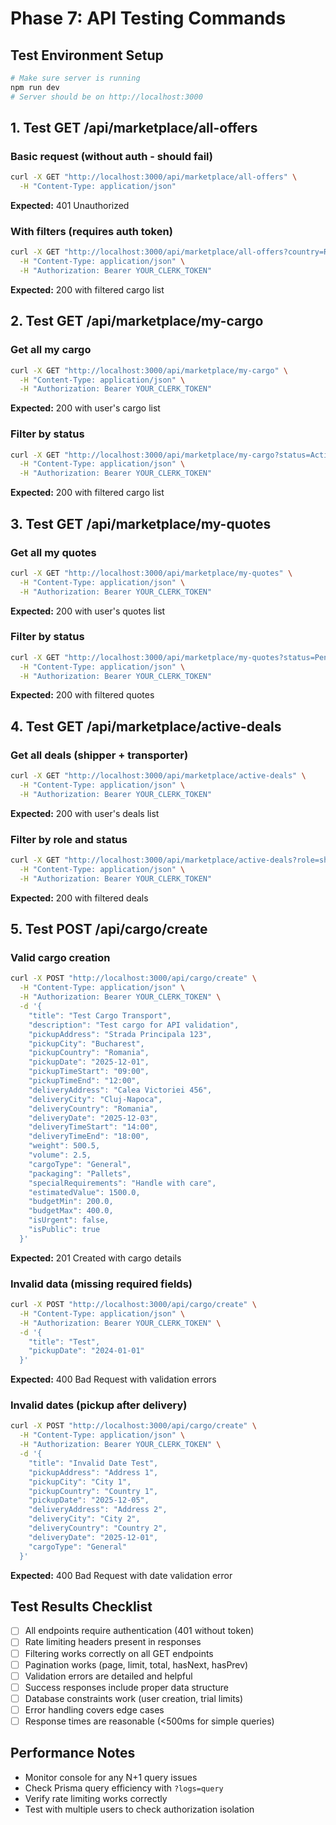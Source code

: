 # Phase 7: API Testing Commands

## Test Environment Setup
```bash
# Make sure server is running
npm run dev
# Server should be on http://localhost:3000
```

## 1. Test GET /api/marketplace/all-offers

### Basic request (without auth - should fail)
```bash
curl -X GET "http://localhost:3000/api/marketplace/all-offers" \
  -H "Content-Type: application/json"
```
**Expected:** 401 Unauthorized

### With filters (requires auth token)
```bash
curl -X GET "http://localhost:3000/api/marketplace/all-offers?country=Romania&type=General&urgency=urgent&priceMin=100&priceMax=1000&search=transport&page=1&limit=10" \
  -H "Content-Type: application/json" \
  -H "Authorization: Bearer YOUR_CLERK_TOKEN"
```
**Expected:** 200 with filtered cargo list

## 2. Test GET /api/marketplace/my-cargo

### Get all my cargo
```bash
curl -X GET "http://localhost:3000/api/marketplace/my-cargo" \
  -H "Content-Type: application/json" \
  -H "Authorization: Bearer YOUR_CLERK_TOKEN"
```
**Expected:** 200 with user's cargo list

### Filter by status
```bash
curl -X GET "http://localhost:3000/api/marketplace/my-cargo?status=Active&page=1&limit=5" \
  -H "Content-Type: application/json" \
  -H "Authorization: Bearer YOUR_CLERK_TOKEN"
```
**Expected:** 200 with filtered cargo list

## 3. Test GET /api/marketplace/my-quotes

### Get all my quotes
```bash
curl -X GET "http://localhost:3000/api/marketplace/my-quotes" \
  -H "Content-Type: application/json" \
  -H "Authorization: Bearer YOUR_CLERK_TOKEN"
```
**Expected:** 200 with user's quotes list

### Filter by status
```bash
curl -X GET "http://localhost:3000/api/marketplace/my-quotes?status=Pending" \
  -H "Content-Type: application/json" \
  -H "Authorization: Bearer YOUR_CLERK_TOKEN"
```
**Expected:** 200 with filtered quotes

## 4. Test GET /api/marketplace/active-deals

### Get all deals (shipper + transporter)
```bash
curl -X GET "http://localhost:3000/api/marketplace/active-deals" \
  -H "Content-Type: application/json" \
  -H "Authorization: Bearer YOUR_CLERK_TOKEN"
```
**Expected:** 200 with user's deals list

### Filter by role and status
```bash
curl -X GET "http://localhost:3000/api/marketplace/active-deals?role=shipper&status=Active" \
  -H "Content-Type: application/json" \
  -H "Authorization: Bearer YOUR_CLERK_TOKEN"
```
**Expected:** 200 with filtered deals

## 5. Test POST /api/cargo/create

### Valid cargo creation
```bash
curl -X POST "http://localhost:3000/api/cargo/create" \
  -H "Content-Type: application/json" \
  -H "Authorization: Bearer YOUR_CLERK_TOKEN" \
  -d '{
    "title": "Test Cargo Transport",
    "description": "Test cargo for API validation",
    "pickupAddress": "Strada Principala 123",
    "pickupCity": "Bucharest",
    "pickupCountry": "Romania", 
    "pickupDate": "2025-12-01",
    "pickupTimeStart": "09:00",
    "pickupTimeEnd": "12:00",
    "deliveryAddress": "Calea Victoriei 456",
    "deliveryCity": "Cluj-Napoca",
    "deliveryCountry": "Romania",
    "deliveryDate": "2025-12-03",
    "deliveryTimeStart": "14:00",
    "deliveryTimeEnd": "18:00",
    "weight": 500.5,
    "volume": 2.5,
    "cargoType": "General",
    "packaging": "Pallets",
    "specialRequirements": "Handle with care",
    "estimatedValue": 1500.0,
    "budgetMin": 200.0,
    "budgetMax": 400.0,
    "isUrgent": false,
    "isPublic": true
  }'
```
**Expected:** 201 Created with cargo details

### Invalid data (missing required fields)
```bash
curl -X POST "http://localhost:3000/api/cargo/create" \
  -H "Content-Type: application/json" \
  -H "Authorization: Bearer YOUR_CLERK_TOKEN" \
  -d '{
    "title": "Test",
    "pickupDate": "2024-01-01"
  }'
```
**Expected:** 400 Bad Request with validation errors

### Invalid dates (pickup after delivery)
```bash
curl -X POST "http://localhost:3000/api/cargo/create" \
  -H "Content-Type: application/json" \
  -H "Authorization: Bearer YOUR_CLERK_TOKEN" \
  -d '{
    "title": "Invalid Date Test",
    "pickupAddress": "Address 1",
    "pickupCity": "City 1",
    "pickupCountry": "Country 1",
    "pickupDate": "2025-12-05",
    "deliveryAddress": "Address 2", 
    "deliveryCity": "City 2",
    "deliveryCountry": "Country 2",
    "deliveryDate": "2025-12-01",
    "cargoType": "General"
  }'
```
**Expected:** 400 Bad Request with date validation error

## Test Results Checklist

- [ ] All endpoints require authentication (401 without token)
- [ ] Rate limiting headers present in responses  
- [ ] Filtering works correctly on all GET endpoints
- [ ] Pagination works (page, limit, total, hasNext, hasPrev)
- [ ] Validation errors are detailed and helpful
- [ ] Success responses include proper data structure
- [ ] Database constraints work (user creation, trial limits)
- [ ] Error handling covers edge cases
- [ ] Response times are reasonable (<500ms for simple queries)

## Performance Notes
- Monitor console for any N+1 query issues
- Check Prisma query efficiency with `?logs=query`
- Verify rate limiting works correctly
- Test with multiple users to check authorization isolation